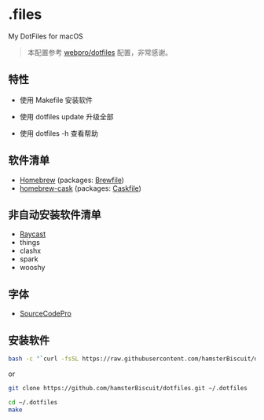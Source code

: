 # .files

My DotFiles for macOS

> 本配置参考 [webpro/dotfiles](https://github.com/webpro/dotfiles)
> 配置，非常感谢。

## 特性

* 使用 Makefile 安装软件

* 使用 dotfiles update 升级全部

* 使用 dotfiles -h 查看帮助

## 软件清单

- [Homebrew](https://brew.sh) (packages: [Brewfile](./install/Brewfile))
- [homebrew-cask](https://github.com/Homebrew/homebrew-cask) (packages: [Caskfile](./install/Caskfile))

## 非自动安装软件清单

- [Raycast](https://raycast.com/extensions/github)
- things
- clashx
- spark
- wooshy

## 字体

- [SourceCodePro](https://www.nerdfonts.com/font-downloads)

## 安装软件

```bash
bash -c "`curl -fsSL https://raw.githubusercontent.com/hamsterBiscuit/dotfiles/main/remote-install.sh`"
```

or

```bash
git clone https://github.com/hamsterBiscuit/dotfiles.git ~/.dotfiles
```

```bash
cd ~/.dotfiles
make
```
